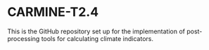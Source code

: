 # CARMINE-T2.4
This is the GitHub repository set up for the implementation of post-processing tools for calculating climate indicators.
